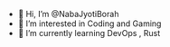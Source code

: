- 👋 Hi, I’m @NabaJyotiBorah
- 👀 I’m interested in Coding and Gaming
- 🌱 I’m currently learning DevOps , Rust
